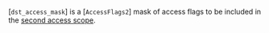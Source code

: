 [`dst_access_mask`] is a [`AccessFlags2`] mask of access flags to be
included in the [second
access scope](https://www.khronos.org/registry/vulkan/specs/1.3-extensions/html/vkspec.html#synchronization-dependencies-access-scopes).